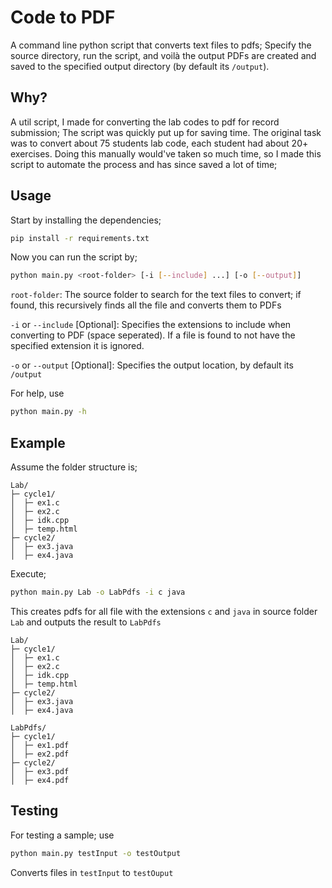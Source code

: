 # Code to PDF

A command line python script that converts text files to pdfs; Specify the source directory, run the script, and voilà
the output PDFs are created and saved to the specified output directory (by default its `/output`).

## Why?

A util script, I made for converting the lab codes to pdf for record submission; 
The script was quickly put up for saving time. 
The original task was to convert about 75 students lab code, each student had about 20+ exercises. 
Doing this manually would've taken so much time, so I made this script to automate the process and has since saved a lot of time;


## Usage
Start by installing the dependencies;

```bash
pip install -r requirements.txt
```

Now you can run the script by;

```bash
python main.py <root-folder> [-i [--include] ...] [-o [--output]]
```


`root-folder`: The source folder to search for the text files to convert;
if found, this recursively finds all the file and converts them to PDFs

`-i` or `--include` [Optional]: Specifies the extensions to include when converting to PDF (space seperated).
If a file is found to not have the specified extension it is ignored.  

`-o` or `--output` [Optional]: Specifies the output location, by default its `/output`

For help, use
```bash
python main.py -h
```




## Example

Assume the folder structure is;
```
Lab/
├─ cycle1/
│  ├─ ex1.c
│  ├─ ex2.c
│  ├─ idk.cpp
│  ├─ temp.html
├─ cycle2/
│  ├─ ex3.java
│  ├─ ex4.java
```
Execute;
```bash
python main.py Lab -o LabPdfs -i c java
```

This creates pdfs for all file with the extensions `c` and `java` in source folder `Lab` and outputs the result to `LabPdfs`

```
Lab/
├─ cycle1/
│  ├─ ex1.c
│  ├─ ex2.c
│  ├─ idk.cpp
│  ├─ temp.html
├─ cycle2/
│  ├─ ex3.java
│  ├─ ex4.java

LabPdfs/
├─ cycle1/
│  ├─ ex1.pdf
│  ├─ ex2.pdf
├─ cycle2/
│  ├─ ex3.pdf
│  ├─ ex4.pdf
```

## Testing

For testing a sample; use

```bash
python main.py testInput -o testOutput
```

Converts files in `testInput` to `testOuput`
